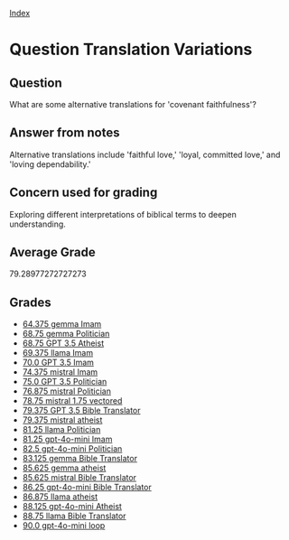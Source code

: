 
[Index](../../index.md)
# Question Translation Variations
## Question
What are some alternative translations for 'covenant faithfulness'?

## Answer from notes
Alternative translations include 'faithful love,' 'loyal, committed love,' and 'loving dependability.'

## Concern used for grading
Exploring different interpretations of biblical terms to deepen understanding.

## Average Grade
79.28977272727273

## Grades
 * [64.375 gemma Imam](../answers/gemma_Imam/Translation_Variations.md)
 * [68.75 gemma Politician](../answers/gemma_Politician/Translation_Variations.md)
 * [68.75 GPT 3.5 Atheist](../answers/GPT_3.5_Atheist/Translation_Variations.md)
 * [69.375 llama Imam](../answers/llama_Imam/Translation_Variations.md)
 * [70.0 GPT 3.5 Imam](../answers/GPT_3.5_Imam/Translation_Variations.md)
 * [74.375 mistral Imam](../answers/mistral_Imam/Translation_Variations.md)
 * [75.0 GPT 3.5 Politician](../answers/GPT_3.5_Politician/Translation_Variations.md)
 * [76.875 mistral Politician](../answers/mistral_Politician/Translation_Variations.md)
 * [78.75 mistral 1.75 vectored](../answers/mistral_1.75_vectored/Translation_Variations.md)
 * [79.375 GPT 3.5 Bible Translator](../answers/GPT_3.5_Bible_Translator/Translation_Variations.md)
 * [79.375 mistral atheist](../answers/mistral_atheist/Translation_Variations.md)
 * [81.25 llama Politician](../answers/llama_Politician/Translation_Variations.md)
 * [81.25 gpt-4o-mini Imam](../answers/gpt-4o-mini_Imam/Translation_Variations.md)
 * [82.5 gpt-4o-mini Politician](../answers/gpt-4o-mini_Politician/Translation_Variations.md)
 * [83.125 gemma Bible Translator](../answers/gemma_Bible_Translator/Translation_Variations.md)
 * [85.625 gemma atheist](../answers/gemma_atheist/Translation_Variations.md)
 * [85.625 mistral Bible Translator](../answers/mistral_Bible_Translator/Translation_Variations.md)
 * [86.25 gpt-4o-mini Bible Translator](../answers/gpt-4o-mini_Bible_Translator/Translation_Variations.md)
 * [86.875 llama atheist](../answers/llama_atheist/Translation_Variations.md)
 * [88.125 gpt-4o-mini Atheist](../answers/gpt-4o-mini_Atheist/Translation_Variations.md)
 * [88.75 llama Bible Translator](../answers/llama_Bible_Translator/Translation_Variations.md)
 * [90.0 gpt-4o-mini loop](../answers/gpt-4o-mini_loop/Translation_Variations.md)
